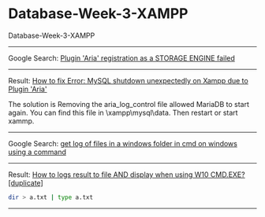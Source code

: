 # Database-Week-3-XAMPP
Database-Week-3-XAMPP

____

Google Search: [Plugin 'Aria' registration as a STORAGE ENGINE failed](https://www.google.com/search?q=Plugin+%27Aria%27+registration+as+a+STORAGE+ENGINE+failed&oq=Plugin+%27Aria%27+registration+as+a+STORAGE+ENGINE+failed&gs_lcrp=EgZjaHJvbWUyBggAEEUYOTIICAEQABgWGB4yCggCEAAYgAQYogTSAQc4NTNqMGo3qAIAsAIA&sourceid=chrome&ie=UTF-8)

____

Result: [How to fix Error: MySQL shutdown unexpectedly on Xampp due to Plugin 'Aria'](https://stackoverflow.com/questions/41170937/how-to-fix-error-mysql-shutdown-unexpectedly-on-xampp-due-to-plugin-aria)

The solution is Removing the aria_log_control file allowed MariaDB to start again. You can find this file in \xampp\mysql\data. Then restart or start xammp.

____

Google Search: [get log of files in a windows folder in cmd on windows using a command](https://www.google.com/search?q=get+log+of+files+in+a+windows+folder+in+cmd+on+windows+using+a+command&num=10&newwindow=1&sca_esv=d63eb84656ac4be5&sca_upv=1&sxsrf=ADLYWIIJZRxmbzMM9o7kDmcdm9q8vLvLag%3A1727253911946&ei=l83zZum4Oce4hbIPrYauiQM&ved=0ahUKEwip4O6e2t2IAxVHXEEAHS2DKzEQ4dUDCBA&uact=5&oq=get+log+of+files+in+a+windows+folder+in+cmd+on+windows+using+a+command&gs_lp=Egxnd3Mtd2l6LXNlcnAiRmdldCBsb2cgb2YgZmlsZXMgaW4gYSB3aW5kb3dzIGZvbGRlciBpbiBjbWQgb24gd2luZG93cyB1c2luZyBhIGNvbW1hbmRI7mRQuhBY52NwBHgBkAEAmAFqoAH2D6oBBDM2LjG4AQPIAQD4AQGYAiCgAt0MwgIKEAAYsAMY1gQYR8ICCBAAGIAEGKIEwgIIECEYoAEYwwTCAgoQIRigARjDBBgKwgIFECEYoAHCAgcQIRigARgKmAMAiAYBkAYIkgcCMzKgB918&sclient=gws-wiz-serp)

____

Result: [How to logs result to file AND display when using W10 CMD.EXE? [duplicate]](https://superuser.com/questions/1721284/how-to-logs-result-to-file-and-display-when-using-w10-cmd-exe)

```bash
dir > a.txt | type a.txt
```

____
